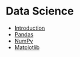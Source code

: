 # Data Science

- [Introduction](intro.md)
- [Pandas](pandas.md)
- [NumPy](numpy.md)
- [Matplotlib](matplotlib.md)